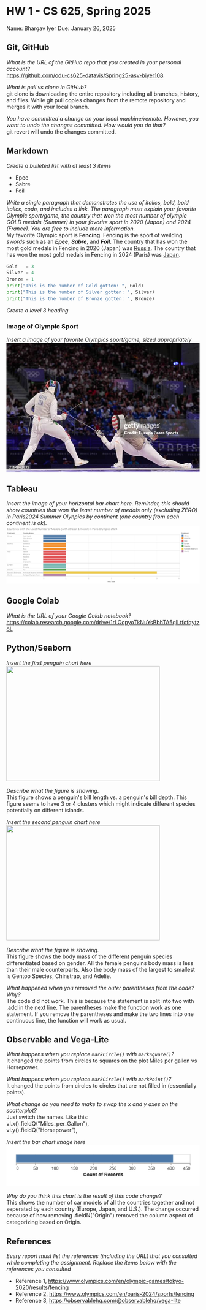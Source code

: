 # HW 1 - CS 625, Spring 2025

Name: Bhargav Iyer
Due:  January 26, 2025

## Git, GitHub

*What is the URL of the GitHub repo that you created in your personal account?*\
https://github.com/odu-cs625-datavis/Spring25-asv-biyer108
 
*What is pull vs clone in GitHub?*\
git clone is downloading the entire repository including all branches, history, and files.  While git pull copies changes from the remote repository and merges it 
with your local branch.
 
*You have committed a change on your local machine/remote. However, you want to undo the changes committed. How would you do that?*\
git revert will undo the changes committed.
 
## Markdown

*Create a bulleted list with at least 3 items*
 - Epee
 - Sabre
 - Foil

*Write a single paragraph that demonstrates the use of italics, bold, bold italics, code, and includes a link. The paragraph must explain your favorite Olympic sport/game, the country that won the most number of olympic GOLD medals (Summer) in your favorite sport in 2020 (Japan) and 2024 (France). You are free to include more information.*\
My favorite Olympic sport is **Fencing**.  Fencing is the sport of weilding *swords* such as an ***Epee***, ***Sabre***, and ***Foil***.  The country that has won the most gold medals in Fencing in 2020 (Japan) was [Russia](https://www.olympics.com/en/olympic-games/tokyo-2020/results/fencing).  The country that has won the most gold medals in Fencing in 2024 (Paris) was [Japan](https://www.olympics.com/en/paris-2024/sports/fencing).

```python
Gold   = 3
Silver = 4
Bronze = 1
print("This is the number of Gold gotten: ", Gold)
print("This is the number of Silver gotten: ", Silver)
print("This is the number of Bronze gotten: ", Bronze)
```

*Create a level 3 heading*
### Image of Olympic Sport ###

*Insert a image of your favorite Olympics sport/game, sized appropriately*
![This is a picture of my favorite sport.](Fencing.jpg)

## Tableau

*Insert the image of your horizontal bar chart here. Reminder, this should show countries that won the least number of medals only (excluding ZERO) in Paris2024 Summer Olynpics by continent (one country from each continent is ok).*
![This is the least amount of medals gotten by each country per continent in the Paris 2024 Olympics](TableauParisOlympicsMedalCount.png)

## Google Colab

*What is the URL of your Google Colab notebook?*\
https://colab.research.google.com/drive/1rLOcpyoTkNuYsBbhTA5qlLtfcfqytzoL

## Python/Seaborn

*Insert the first penguin chart here*\
<img src="https://github.com/user-attachments/assets/bbfde1fa-1c36-4cd0-8df7-9c3b2e1f41f8" width="400" height="300">

*Describe what the figure is showing.*\
This figure shows a penguin's bill length vs. a penguin's bill depth.  This figure seems to have 3 or 4 clusters which might indicate different species potentially on different islands.

*Insert the second penguin chart here*\
<img src="https://github.com/user-attachments/assets/9f5ae28f-48be-4195-b25e-d5a18f359898" width="400" height="300">

*Describe what the figure is showing.*\
This figure shows the body mass of the different penguin species differentiated based on gender.  All the female penguins body mass is less than their male counterparts.  Also the body mass of the largest to smallest is Gentoo Species, Chinstrap, and Adelie.

*What happened when you removed the outer parentheses from the code? Why?*\
The code did not work.  This is because the statement is split into two with .add in the next line.  The parentheses make the function work as one statement.  If you remove the parentheses and make the two lines into one continuous line, the function will work as usual.

## Observable and Vega-Lite

*What happens when you replace `markCircle()` with `markSquare()`?*\
It changed the points from circles to squares on the plot Miles per gallon vs Horsepower.

*What happens when you replace `markCircle()` with `markPoint()`?*\
It changed the points from circles to circles that are not filled in (essentially points).

*What change do you need to make to swap the x and y axes on the scatterplot?*\
Just switch the names.  Like this:\
vl.x().fieldQ("Miles_per_Gallon"),\
vl.y().fieldQ("Horsepower"),

*Insert the bar chart image here*\
![image](BarChartMileage.png)


*Why do you think this chart is the result of this code change?*\
This shows the number of car models of all the countries together and not seperated by each country (Europe, Japan, and U.S.).  The change occurred because of how removing .fieldN("Origin") removed the column aspect of categorizing based on Origin.

## References

*Every report must list the references (including the URL) that you consulted while completing the assignment. Replace the items below with the references you consulted*

* Reference 1, <https://www.olympics.com/en/olympic-games/tokyo-2020/results/fencing>
* Reference 2, <https://www.olympics.com/en/paris-2024/sports/fencing>
* Reference 3, <https://observablehq.com/@observablehq/vega-lite>
